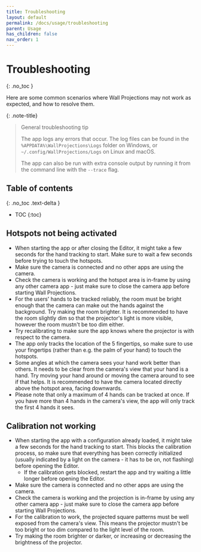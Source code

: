 ```yaml
---
title: Troubleshooting
layout: default
permalink: /docs/usage/troubleshooting
parent: Usage
has_children: false
nav_order: 1
---
```


# Troubleshooting
{: .no_toc }

Here are some common scenarios where Wall Projections may not work as expected, and how to resolve them.

{: .note-title}
> General troubleshooting tip
>
> The app logs any errors that occur. The log files can be found in the `%APPDATA%\WallProjections\Logs` folder 
> on Windows, or `~/.config/WallProjections/Logs` on Linux and macOS.
>
> The app can also be run with extra console output by running it from the command line with the `--trace` flag.

## Table of contents
{: .no_toc .text-delta }

- TOC
{:toc}

## Hotspots not being activated

- When starting the app or after closing the Editor, it might take a few seconds for the hand tracking to start.
  Make sure to wait a few seconds before trying to touch the hotspots.
- Make sure the camera is connected and no other apps are using the camera.
- Check the camera is working and the hotspot area is in-frame by using any other camera app - just make sure to
  close the camera app before starting Wall Projections.
- For the users' hands to be tracked reliably, the room must be bright enough that the camera can make out the hands
  against the background. Try making the room brighter. It is recommended to have the room slightly dim so that the
  projector's light is more visible, however the room mustn't be too dim either.
- Try recalibrating to make sure the app knows where the projector is with respect to the camera.
- The app only tracks the location of the 5 fingertips, so make sure to use your fingertips (rather than e.g. the palm
  of your hand) to touch the hotspots.
- Some angles at which the camera sees your hand work better than others. It needs to be clear from the camera's view
  that your hand is a hand. Try moving your hand around or moving the camera around to see if that helps. It is
  recommended to have the camera located directly above the hotspot area, facing downwards.
- Please note that only a maximum of 4 hands can be tracked at once. If you have more than 4 hands in the camera's view,
  the app will only track the first 4 hands it sees.

## Calibration not working

- When starting the app with a configuration already loaded, it might take a few seconds for the hand tracking to start.
  This blocks the calibration process, so make sure that everything has been correctly initialized
  (usually indicated by a light on the camera - it has to be on, not flashing) before opening the Editor.
    - If the calibration gets blocked, restart the app and try waiting a little longer before opening the Editor.
- Make sure the camera is connected and no other apps are using the camera.
- Check the camera is working and the projection is in-frame by using any other camera app - just make sure to close the
  camera app before starting Wall Projections.
- For the calibration to work, the projected square patterns must be well exposed from the camera's view. This means
  the projector mustn't be too bright or too dim compared to the light level of the room.
- Try making the room brighter or darker, or increasing or decreasing the brightness of the projector.
